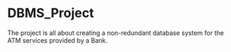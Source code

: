 # DBMS_Project
 The project is all about creating a non-redundant database system for the ATM services provided by a Bank.
